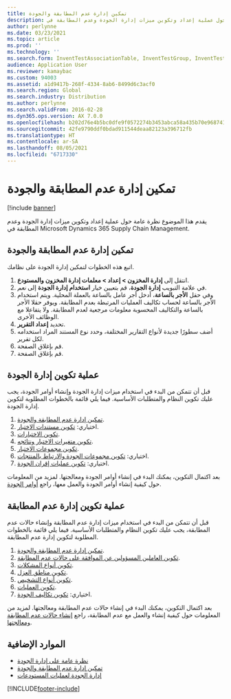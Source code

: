 ```yaml
---
title: تمكين إدارة عدم المطابقة والجودة
description: يقدم هذا الموضوع نظرة عامة حول عملية إعداد وتكوين ميزات إدارة الجودة وعدم المطابقة في Microsoft Dynamics 365 Supply Chain Management.
author: perlynne
ms.date: 03/23/2021
ms.topic: article
ms.prod: ''
ms.technology: ''
ms.search.form: InventTestAssociationTable, InventTestGroup, InventTestItemQualityGroup, InventTestTable, InventTestVariable, InventTestVariableOutcome, InventParameters, InventProblemType, InventProblemTypeSetup, InventQuarantineZone, InventTestDiagnosticType, InventTestReportSetup, SysUserManagement, InventTestRelatedOperations
audience: Application User
ms.reviewer: kamaybac
ms.custom: 94003
ms.assetid: a1d9417b-268f-4334-8ab6-8499d6c3acf0
ms.search.region: Global
ms.search.industry: Distribution
ms.author: perlynne
ms.search.validFrom: 2016-02-28
ms.dyn365.ops.version: AX 7.0.0
ms.openlocfilehash: b202d76e4b5bc0dfe9f0572274b3453abca58a435b70e96874155f867114a2aa
ms.sourcegitcommit: 42fe9790ddf0bdad911544deaa82123a396712fb
ms.translationtype: HT
ms.contentlocale: ar-SA
ms.lasthandoff: 08/05/2021
ms.locfileid: "6717330"
---
```

# <a name="enable-quality-and-nonconformance-management"></a>تمكين إدارة عدم المطابقة والجودة

[!include [banner](../includes/banner.md)]

يقدم هذا الموضوع نظرة عامة حول عملية إعداد وتكوين ميزات إدارة الجودة وعدم المطابقة في Microsoft Dynamics 365 Supply Chain Management.

## <a name="enable-quality-and-nonconformance-management"></a><a name="enable-qm"></a>تمكين إدارة عدم المطابقة والجودة

اتبع هذه الخطوات لتمكين إدارة الجودة على نظامك.

1. انتقل إلى **إدارة المخزون \> إعداد \> معلمات إدارة المخزون والمستودع**.
1. في علامة التبويب **إدارة الجودة**، قم بتعيين خيار **استخدام إدارة الجودة** إلى *نعم*.
1. وفي حقل **الأجر بالساعة**، أدخل أجر عامل بالساعة بالعملة المحلية. ويتم استخدام الأجر بالساعة لحساب تكاليف العمليات المرتبطة بعدم المطابقة. ويوفر حقلا الأجر بالساعة والتكاليف المحسوبة معلومات مرجعية لعدم المطابقة. ولا يتفاعلا مع الوظائف الأخرى.
1. تحديد **إعداد التقرير**.
1. أضف سطورًا جديدة لأنواع التقارير المختلفة، وحدد نوع المستند المراد استخدامه لكل تقرير.
1. قم بإغلاق الصفحة.
1. قم بإغلاق الصفحة.

## <a name="quality-management-configuration-process"></a>عملية تكوين إدارة الجودة

قبل أن تتمكن من البدء في استخدام ميزات إدارة الجودة وإنشاء أوامر الجودة، يجب عليك تكوين النظام والمتطلبات الأساسية. فيما يلي قائمة بالخطوات المطلوبة لتكوين إدارة الجودة.

1. [تمكين إدارة عدم المطابقة والجودة](#enable-qm).
1. اختياري: [تكوين مستندات الاختبار](quality-test-instruments.md).
1. [تكوين الاختبارات](quality-tests.md).
1. [تكوين متغيرات الاختبار ونتائجه](quality-test-variables.md).
1. [تكوين مجموعات الاختبار](quality-test-groups.md).
1. اختياري: [تكوين مجموعات الجودة والارتباط بالمنتجات](quality-groups.md).
1. اختياري: [تكوين عمليات إقران الجودة](quality-associations.md).

بعد اكتمال التكوين، يمكنك البدء في إنشاء أوامر الجودة ومعالجتها. لمزيد من المعلومات حول كيفية إنشاء أوامر الجودة والعمل معها، راجع [أوامر الجودة](quality-orders.md).

## <a name="nonconformance-management-configuration-process"></a>عملية تكوين إدارة عدم المطابقة

قبل أن تتمكن من البدء في استخدام ميزات إدارة عدم المطابقة وإنشاء حالات عدم المطابقة، يجب عليك تكوين النظام والمتطلبات الأساسية. فيما يلي قائمة بالخطوات المطلوبة لتكوين إدارة عدم المطابقة.

1. [تمكين إدارة عدم المطابقة والجودة](#enable-qm).
1. [تكوين العاملين المسؤولين عن الموافقة على حالات عدم المطابقة](quality-responsible-workers.md).
1. [تكوين أنواع المشكلات](quality-problem-types.md).
1. [تكوين مناطق العزل](quality-quarantine-zones.md).
1. [تكوين أنواع التشخيص](quality-diagnostic-types.md).
1. [تكوين العمليات](quality-operations.md).
1. اختياري: [تكوين تكاليف الجودة](quality-charges.md).

بعد اكتمال التكوين، يمكنك البدء في إنشاء حالات عدم المطابقة ومعالجتها. لمزيد من المعلومات حول كيفية إنشاء والعمل مع عدم المطابقة، راجع [إنشاء حالات عدم المطابقة ومعالجتها](tasks/create-process-non-conformance.md).

## <a name="additional-resources"></a>الموارد الإضافية

- [نظرة عامة على إدارة الجودة](quality-management-processes.md)
- [تمكين إدارة عدم المطابقة والجودة](enable-quality-management.md)
- [إدارة الجودة لعمليات المستودعات](quality-management-for-warehouses-processes.md)

[!INCLUDE[footer-include](../../includes/footer-banner.md)]
